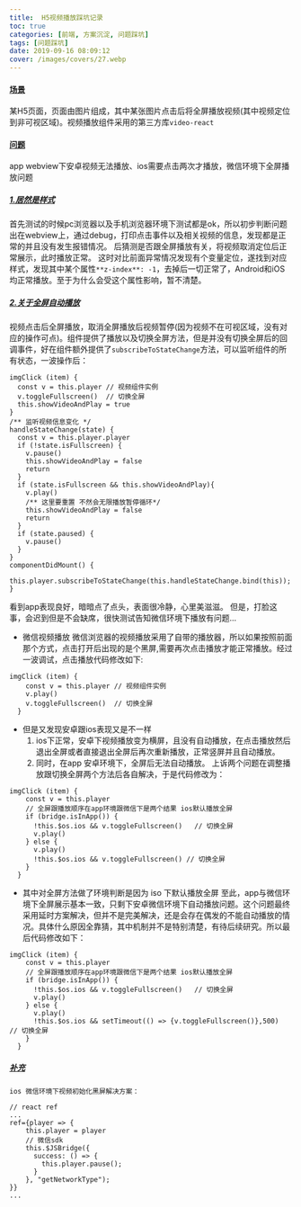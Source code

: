```yaml
---
title:  H5视频播放踩坑记录
toc: true
categories: [前端, 方案沉淀, 问题踩坑]
tags: [问题踩坑]
date: 2019-09-16 08:09:12
cover: /images/covers/27.webp
---
```


#### [场景](http://confluence.mr.com/pages/viewpage.action?pageId=16659048&src=contextnavpagetreemode#%E5%9C%BA%E6%99%AF)
某H5页面，页面由图片组成，其中某张图片点击后将全屏播放视频(其中视频定位到非可视区域)。视频播放组件采用的第三方库`video-react`
#### [问题](http://confluence.mr.com/pages/viewpage.action?pageId=16659048&src=contextnavpagetreemode#%E9%97%AE%E9%A2%98)
app webview下安卓视频无法播放、ios需要点击两次才播放，微信环境下全屏播放问题
##### [1.居然是样式](http://confluence.mr.com/pages/viewpage.action?pageId=16659048&src=contextnavpagetreemode#1%E5%B1%85%E7%84%B6%E6%98%AF%E6%A0%B7%E5%BC%8F)
首先测试的时候pc浏览器以及手机浏览器环境下测试都是ok，所以初步判断问题出在webview上，通过debug，打印点击事件以及相关视频的信息，发现都是正常的并且没有发生报错情况。
后猜测是否跟全屏播放有关，将视频取消定位后正常展示，此时播放正常。
这时对比前面异常情况发现有个变量定位，遂找到对应样式，发现其中某个属性`**z-index**: -1`，去掉后一切正常了，Android和iOS均正常播放。至于为什么会受这个属性影响，暂不清楚。
##### [2.关于全屏自动播放](http://confluence.mr.com/pages/viewpage.action?pageId=16659048&src=contextnavpagetreemode#2%E5%85%B3%E4%BA%8E%E5%85%A8%E5%B1%8F%E8%87%AA%E5%8A%A8%E6%92%AD%E6%94%BE)
视频点击后全屏播放，取消全屏播放后视频暂停(因为视频不在可视区域，没有对应的操作可点)。组件提供了播放以及切换全屏方法，但是并没有切换全屏后的回调事件，好在组件额外提供了`subscribeToStateChange`方法，可以监听组件的所有状态，一波操作后：
```
imgClick (item) {
  const v = this.player // 视频组件实例
  v.toggleFullscreen()  // 切换全屏
  this.showVideoAndPlay = true
}
/** 监听视频信息变化 */
handleStateChange(state) {
  const v = this.player.player
  if (!state.isFullscreen) {
    v.pause()
    this.showVideoAndPlay = false
    return
  }
  if (state.isFullscreen && this.showVideoAndPlay){
    v.play()
    /** 这里要重置 不然会无限播放暂停循环*/
    this.showVideoAndPlay = false
    return
  }
  if (state.paused) {
    v.pause()
  }
}
componentDidMount() {
  this.player.subscribeToStateChange(this.handleStateChange.bind(this));
}
```
看到app表现良好，暗暗点了点头，表面很冷静，心里美滋滋。
但是，打脸这事，会迟到但是不会缺席，很快测试告知微信环境下播放有问题...

- 微信视频播放 微信浏览器的视频播放采用了自带的播放器，所以如果按照前面那个方式，点击打开后出现的是个黑屏,需要再次点击播放才能正常播放。经过一波调试，点击播放代码修改如下:
```
imgClick (item) {
    const v = this.player // 视频组件实例
    v.play()
    v.toggleFullscreen()  // 切换全屏
  }
```

- 但是又发现安卓跟ios表现又是不一样
   1. ios下正常，安卓下视频播放变为横屏，且没有自动播放，在点击播放然后退出全屏或者直接退出全屏后再次重新播放，正常竖屏并且自动播放。
   1. 同时，在app 安卓环境下，全屏后无法自动播放。 上诉两个问题在调整播放跟切换全屏两个方法后各自解决，于是代码修改为：
```
imgClick (item) {
    const v = this.player
    // 全屏跟播放顺序在app环境跟微信下是两个结果 ios默认播放全屏
    if (bridge.isInApp()) {
      !this.$os.ios && v.toggleFullscreen()   // 切换全屏
      v.play()
    } else {
      v.play()
      !this.$os.ios && v.toggleFullscreen() // 切换全屏
    }
  }
```

- 其中对全屏方法做了环境判断是因为 iso 下默认播放全屏
至此，app与微信环境下全屏展示基本一致，只剩下安卓微信环境下自动播放问题。这个问题最终采用延时方案解决，但并不是完美解决，还是会存在偶发的不能自动播放的情况。具体什么原因全靠猜，其中机制并不是特别清楚，有待后续研究。所以最后代码修改如下：
```
imgClick (item) {
    const v = this.player
    // 全屏跟播放顺序在app环境跟微信下是两个结果 ios默认播放全屏
    if (bridge.isInApp()) {
      !this.$os.ios && v.toggleFullscreen()   // 切换全屏
      v.play()
    } else {
      v.play()
      !this.$os.ios && setTimeout(() => {v.toggleFullscreen()},500)  // 切换全屏
    }
  }
```
##### [补充](http://confluence.mr.com/pages/viewpage.action?pageId=16659048&src=contextnavpagetreemode#%E8%A1%A5%E5%85%85)
```
ios 微信环境下视频初始化黑屏解决方案：
```
    // react ref
    ...
    ref={player => {
        this.player = player
        // 微信sdk
        this.$JSBridge({
          success: () => {
            this.player.pause();
          }
        }, "getNetworkType");
    }}
    ...
```
```
[]()




